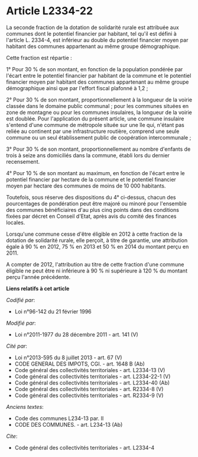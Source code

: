 # Article L2334-22

La seconde fraction de la dotation de solidarité rurale est attribuée aux communes dont le potentiel financier par habitant,
tel qu'il est défini à l'article L. 2334-4, est inférieur au double du potentiel financier moyen par habitant des communes
appartenant au même groupe démographique. 

Cette fraction est répartie : 

1° Pour 30 % de son montant, en fonction de la population pondérée par l'écart entre le potentiel financier par habitant de
la commune et le potentiel financier moyen par habitant des communes appartenant au même groupe démographique ainsi que par
l'effort fiscal plafonné à 1,2 ; 

2° Pour 30 % de son montant, proportionnellement à la longueur de la voirie classée dans le domaine public communal ; pour
les communes situées en zone de montagne ou pour les communes insulaires, la longueur de la voirie est doublée. Pour
l'application du présent article, une commune insulaire s'entend d'une commune de métropole située sur une île qui, n'étant
pas reliée au continent par une infrastructure routière, comprend une seule commune ou un seul établissement public de
coopération intercommunale ; 

3° Pour 30 % de son montant, proportionnellement au nombre d'enfants de trois à seize ans domiciliés dans la commune, établi
lors du dernier recensement. 

4° Pour 10 % de son montant au maximum, en fonction de l'écart entre le potentiel financier par hectare de la commune et le
potentiel financier moyen par hectare des communes de moins de 10 000 habitants. 

Toutefois, sous réserve des dispositions du 4° ci-dessus, chacun des pourcentages de pondération peut être majoré ou minoré
pour l'ensemble des communes bénéficiaires d'au plus cinq points dans des conditions fixées par décret en Conseil d'Etat,
après avis du comité des finances locales. 

Lorsqu'une commune cesse d'être éligible en 2012 à cette fraction de la dotation de solidarité rurale, elle perçoit, à titre
de garantie, une attribution égale à 90 % en 2012, 75 % en 2013 et 50 % en 2014 du montant perçu en 2011. 

A compter de 2012, l'attribution au titre de cette fraction d'une commune éligible ne peut être ni inférieure à 90 % ni
supérieure à 120 % du montant perçu l'année précédente.

**Liens relatifs à cet article**

_Codifié par_:

  - Loi n°96-142 du 21 février 1996

_Modifié par_:

  - Loi n°2011-1977 du 28 décembre 2011 - art. 141 (V)

_Cité par_:

  - Loi n°2013-595 du 8 juillet 2013 - art. 67 (V)
  - CODE GENERAL DES IMPOTS, CGI. - art. 1648 B (Ab)
  - Code général des collectivités territoriales - art. L2334-13 (V)
  - Code général des collectivités territoriales - art. L2334-22-1 (V)
  - Code général des collectivités territoriales - art. L2334-40 (Ab)
  - Code général des collectivités territoriales - art. R2334-8 (V)
  - Code général des collectivités territoriales - art. R2334-9 (V)

_Anciens textes_:

  - Code des communes L234-13 par. II
  - CODE DES COMMUNES. - art. L234-13 (Ab)

_Cite_:

  - Code général des collectivités territoriales - art. L2334-4
